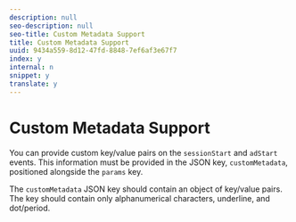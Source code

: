 ```yaml
---
description: null
seo-description: null
seo-title: Custom Metadata Support
title: Custom Metadata Support
uuid: 9434a559-8d12-47fd-8848-7ef6af3e67f7
index: y
internal: n
snippet: y
translate: y
---
```


# Custom Metadata Support

<a id="section_xzs_4y2_mcb"></a>

You can provide custom key/value pairs on the `sessionStart` and `adStart` events. This information must be provided in the JSON key, `customMetadata`, positioned alongside the `params` key.

The `customMetadata` JSON key should contain an object of key/value pairs. The key should contain only alphanumerical characters, underline, and dot/period.

<!-- Add example here, either provided by the dev team, or the reference player, or from the sample Yahoo player -->


